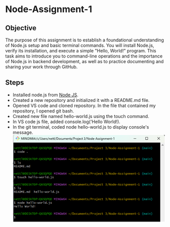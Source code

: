 # Node-Assignment-1

## Objective

The purpose of this assignment is to establish a foundational understanding of Node.js setup and basic terminal commands. You will install Node.js, verify its installation, and execute a simple "Hello, World!" program. This task aims to introduce you to command-line operations and the importance of Node.js in backend development, as well as to practice documenting and sharing your work through GitHub.

## Steps

- Installed node.js from <a href='nodejs.org/en/'>Node JS</a>.
- Created a new repository and initialized it with a README.md file.
- Opened VS code and cloned repository. In the file that contained my repository, I opened git bash.
- Created new file named hello-world.js using the touch command.
- In VS code js file, added console.log('Hello World!).
- In the git terminal, coded node hello-world.js to display console's message.  
  ![alt text](image.png)
